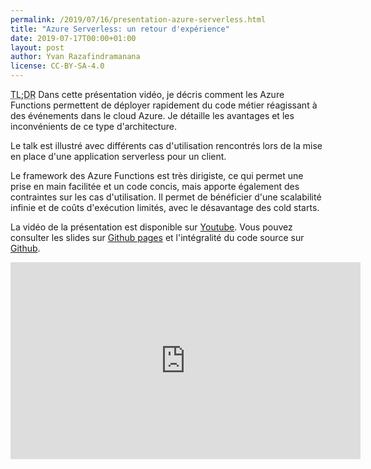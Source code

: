 ```yaml
---
permalink: /2019/07/16/presentation-azure-serverless.html
title: "Azure Serverless: un retour d'expérience"
date: 2019-07-17T00:00+01:00
layout: post
author: Yvan Razafindramanana
license: CC-BY-SA-4.0
---
```


<acronym title="En résumé... (Too long; Didn't Read)">TL;DR</acronym> Dans cette
présentation vidéo, je décris comment les Azure Functions permettent
de déployer rapidement du code métier réagissant à des événements dans le cloud Azure.
Je détaille les avantages et les inconvénients de ce type d'architecture.

Le talk est illustré avec différents cas d'utilisation rencontrés
lors de la mise en place d'une application serverless pour un client.

<!--more-->

Le framework des Azure Functions est très
dirigiste, ce qui permet une prise en main facilitée et un code
concis, mais apporte également des contraintes sur les cas d'utilisation.
Il permet de bénéficier d'une scalabilité infinie et de coûts d'exécution
limités, avec le désavantage des cold starts.

La vidéo de la présentation est disponible sur [Youtube](https://www.youtube.com/watch?v=qcq7Y_gkfHU). Vous pouvez consulter les slides sur [Github pages](https://yvzn.github.io/bbl-azure-serverless?showNotes=true) et l'intégralité du code source sur [Github](https://github.com/yvzn/bbl-azure-serverless).

<iframe width="560" height="315" src="https://www.youtube.com/embed/qcq7Y_gkfHU" frameborder="0" allow="autoplay; encrypted-media" allowfullscreen></iframe>

